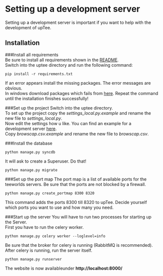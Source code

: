 Setting up a development server
===============================
Setting up a development server is important if you want to help with the development of upTee.

Installation
------------
###Install all requirements    
Be sure to install all requirements shown in the [README](https://github.com/upTee/upTee/blob/master/README.md).    
Switch into the uptee directory and run the following command:    
```
pip install -r requirements.txt
```
If an error appears install the missing packages. The error messages are obvious.    
In windows download packages which fails from [here](http://www.lfd.uci.edu/~gohlke/pythonlibs/).
Repeat the command until the installation finishes successfully!

###Set up the project
Switch into the uptee directory.    
To set up the project copy the _settings_local.py.example_ and rename the new file to _settings_local.py_.    
Now edit the settings how u like. You can find an example for a development server [here](https://github.com/upTee/upTee/blob/master/docs/settings_devlopment/settings_local.py).    
Copy _browscap.csv.example_ and rename the new file to _browscap.csv_.

###Install the database    
```
python manage.py syncdb
```
It will ask to create a Superuser. Do that!    
```
python manage.py migrate
```

###Set up the port map
The port map is a list of available ports for the teeworlds servers. Be sure that the ports are not blocked by a firewall.    
```
python manage.py create_portmap 8300 8320
```
This command adds the ports 8300 till 8320 to upTee. Decide yourself which ports you want to use and how many you need.

###Start up the server
You will have to run two processes for starting up the Server.    
First you have to run the celery worker.    
```
python manage.py celery worker --loglevel=info
```
Be sure that the broker for celery is running (RabbitMQ is recommended).    
After celery is running, run the server itself.
```
python manage.py runserver
```
The website is now availableunder __http://localhost:8000/__
